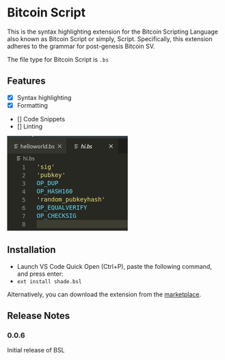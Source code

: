 # Bitcoin Script

This is the syntax highlighting extension for the Bitcoin Scripting Language also known as Bitcoin Script or simply, Script. Specifically, this extension adheres to the grammar for post-genesis Bitcoin SV.

The file type for Bitcoin Script is `.bs`

## Features
- [x] Syntax highlighting
- [x] Formatting
- [] Code Snippets
- [] Linting


![Syntax highlighting](images/syntax-highlight.png)

## Installation
* Launch VS Code Quick Open (Ctrl+P), paste the following command, and press enter:
* `ext install shade.bsl`

Alternatively, you can download the extension from the [marketplace](https://marketplace.visualstudio.com/items?itemName=shade.bsl).

## Release Notes

### 0.0.6
Initial release of BSL

